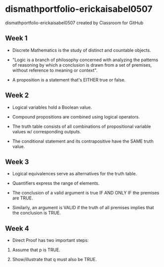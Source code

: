 # dismathportfolio-erickaisabel0507
dismathportfolio-erickaisabel0507 created by Classroom for GitHub
## Week 1
- Discrete Mathematics is the study of distinct and countable objects.

- "Logic is a branch of philosophy concerned with analyzing the patterns of reasoning by which a conclusion is drawn from a set of premises, 
without reference to meaning or context".

- A proposition is a statement that's EITHER true or false.
## Week 2
- Logical variables hold a Boolean value.

- Compound propositions are combined using logical operators.

- The truth table consists of all combinations of propositional variable values w/ corresponding outputs.

- The conditional statement and its contrapositive have the SAME truth value.
## Week 3
- Logical equivalences serve as alternatives for the truth table.

- Quantifiers express the range of elements.
- The conclusion of a valid argument is true IF AND ONLY IF the premises are TRUE.

- Similarly, an argument is VALID if the truth of all premises implies that the conclusion is TRUE.
## Week 4
- Direct Proof has two important steps:

1. Assume that p is TRUE.

2. Show/illustrate that q must also be TRUE.
